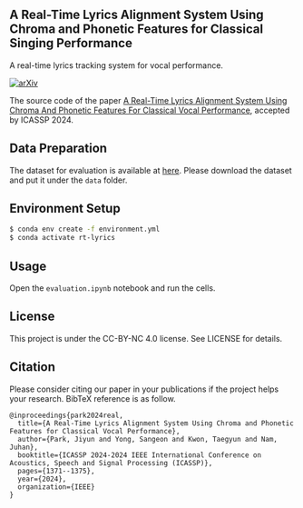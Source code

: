 ## A Real-Time Lyrics Alignment System Using Chroma and Phonetic Features for Classical Singing Performance

A real-time lyrics tracking system for vocal performance.

[![arXiv](https://img.shields.io/badge/arXiv-2401.09200-b31b1b.svg)](https://arxiv.org/abs/2401.09200)

The source code of the paper [A Real-Time Lyrics Alignment System Using Chroma And Phonetic Features For Classical Vocal Performance](https://arxiv.org/abs/2401.09200), accepted by ICASSP 2024.


## Data Preparation
The dataset for evaluation is available at [here](https://github.com/laurenceyoon/winterreise_rt). Please download the dataset and put it under the `data` folder.

## Environment Setup

```bash
$ conda env create -f environment.yml
$ conda activate rt-lyrics
```

## Usage

Open the `evaluation.ipynb` notebook and run the cells.

## License

This project is under the CC-BY-NC 4.0 license. See LICENSE for details.

## Citation
Please consider citing our paper in your publications if the project helps your research. BibTeX reference is as follow.

```
@inproceedings{park2024real,
  title={A Real-Time Lyrics Alignment System Using Chroma and Phonetic Features for Classical Vocal Performance},
  author={Park, Jiyun and Yong, Sangeon and Kwon, Taegyun and Nam, Juhan},
  booktitle={ICASSP 2024-2024 IEEE International Conference on Acoustics, Speech and Signal Processing (ICASSP)},
  pages={1371--1375},
  year={2024},
  organization={IEEE}
}
```
